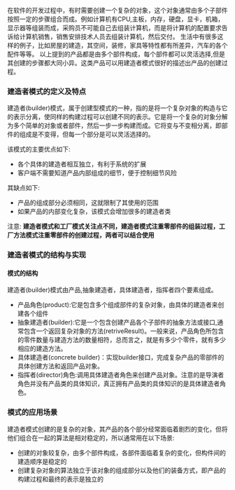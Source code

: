 在软件的开发过程中，有时需要创建一个复杂的对象，这个对象通常由多个子部件按照一定的步骤组合而成。例如计算机有CPU,主板，内存，硬盘，显卡，机箱，显示器等组装而成，采购员不可能自己去组装计算机，而是将计算机的配置要求告诉给计算机销售，销售安排技术人员去组装计算机，然后交付。
生活中有很多这样的例子，比如房屋的建造，其空间，装修，家具等特性都有所差异，汽车的各个配件等等。
以上提到的产品都是由多个部件构成，每个部件都可以灵活选择,但是其创建的步骤都大同小异。这类产品可以用建造者模式很好的描述出产品的创建过程。
<!-- more -->
### 建造者模式的定义及特点

建造者(builder)模式，属于创建型模式的一种，指的是将一个复杂对象的构造与它的表示分离，使同样的构建过程可以创建不同的表示。它是将一个复杂的对象分解为多个简单的对象或者部件，然后一步一步构建而成。它将变与不变相分离，即部件的组成是不变得，但每一个部分是可以灵活选择的。

该模式的主要优点如下:

* 各个具体的建造者相互独立，有利于系统的扩展
* 客户端不需要知道产品内部组成的细节，便于控制细节风险

其缺点如下:

* 产品的组成部分必须相同，这就限制了其使用的范围
* 如果产品的内部变化复杂，该模式会增加很多的建造者类

注意:
**建造者模式和工厂模式关注点不同，建造者模式注重零部件的组装过程，工厂方法模式注重零部件的创建过程，两者可以结合使用**

### 建造者模式的结构与实现

#### 模式的结构

建造者(builder)模式由产品,抽象建造者，具体建造者，指挥者四个要素组成。

* 产品角色(product):它是包含多个组成部件的复杂对象，由具体的建造者来创建各个组件
* 抽象建造者(builder):它是一个包含创建产品各个子部件的抽象方法或接口,通常包含一个返回复杂对象的方法(retriveResult)。一般来说，产品角色所包含的零件数量与建造方法的数量相符，总而言之，就是有多少个零件，就有多少相应的建造方法。
* 具体建造者(concrete builder)：实现builder接口，完成复杂产品的零部件的具体创建方法和返回产品对象。
* 指挥者(director)角色:调用具体建造者角色来创建产品对象。注意的是导演者角色并没有产品类的具体知识，真正拥有产品类的具体知识的是具体建造者角色。

### 模式的应用场景

建造者模式创建的是复杂的对象，其产品的各个部分经常面临着剧烈的变化，但将他们组合在一起的算法是相对稳定的，所以通常用在以下场景:

* 创建的对象较复杂，由多个部件构成，各部件面临着复杂的变化，但构件间的建造顺序是稳定的
* 创建复杂对象的算法独立于该对象的组成部分以及他们的装备方式，即产品的构建过程和最终的表示是独立的